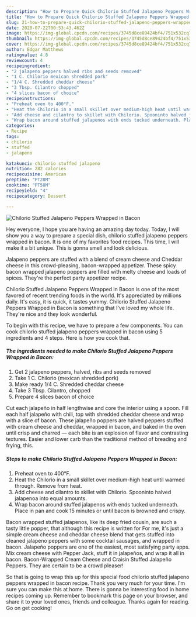```yaml
---
description: "How to Prepare Quick Chilorio Stuffed Jalapeno Peppers Wrapped in Bacon"
title: "How to Prepare Quick Chilorio Stuffed Jalapeno Peppers Wrapped in Bacon"
slug: 21-how-to-prepare-quick-chilorio-stuffed-jalapeno-peppers-wrapped-in-bacon
date: 2020-07-22T00:53:43.462Z
image: https://img-global.cpcdn.com/recipes/3745d8ce89424bf4/751x532cq70/chilorio-stuffed-jalapeno-peppers-wrapped-in-bacon-recipe-main-photo.jpg
thumbnail: https://img-global.cpcdn.com/recipes/3745d8ce89424bf4/751x532cq70/chilorio-stuffed-jalapeno-peppers-wrapped-in-bacon-recipe-main-photo.jpg
cover: https://img-global.cpcdn.com/recipes/3745d8ce89424bf4/751x532cq70/chilorio-stuffed-jalapeno-peppers-wrapped-in-bacon-recipe-main-photo.jpg
author: Edgar Matthews
ratingvalue: 4.8
reviewcount: 4
recipeingredient:
- "2 jalapeno peppers halved ribs and seeds removed"
- "1 C. Chilorio mexican shredded pork"
- "1/4 C. Shredded cheddar cheese"
- "3 Tbsp. Cilantro chopped"
- "4 slices bacon of choice"
recipeinstructions:
- "Preheat oven to 400°F."
- "Heat the Chilorio in a small skillet over medium-high heat until warmed through. Remove from heat."
- "Add cheese and cilantro to skillet with Chilorio. Spooninto halved jalapenoa into equal amounts."
- "Wrap bacon around stuffed jalapenos with ends tucked underneath. Place in pan and cook 15 minutes or until bacon is browned and crispy."
categories:
- Recipe
tags:
- chilorio
- stuffed
- jalapeno

katakunci: chilorio stuffed jalapeno 
nutrition: 282 calories
recipecuisine: American
preptime: "PT28M"
cooktime: "PT58M"
recipeyield: "4"
recipecategory: Dessert

---
```



![Chilorio Stuffed Jalapeno Peppers Wrapped in Bacon](https://img-global.cpcdn.com/recipes/3745d8ce89424bf4/751x532cq70/chilorio-stuffed-jalapeno-peppers-wrapped-in-bacon-recipe-main-photo.jpg)

Hey everyone, I hope you are having an amazing day today. Today, I will show you a way to prepare a special dish, chilorio stuffed jalapeno peppers wrapped in bacon. It is one of my favorites food recipes. This time, I will make it a bit unique. This is gonna smell and look delicious.

Jalapeno peppers are stuffed with a blend of cream cheese and Cheddar cheese in this crowd-pleasing, bacon-wrapped appetizer. These spicy bacon wrapped jalapeno poppers are filled with melty cheese and loads of spices. They&#39;re the perfect party appetizer recipe.

Chilorio Stuffed Jalapeno Peppers Wrapped in Bacon is one of the most favored of recent trending foods in the world. It's appreciated by millions daily. It's easy, it is quick, it tastes yummy. Chilorio Stuffed Jalapeno Peppers Wrapped in Bacon is something that I've loved my whole life. They're nice and they look wonderful.


To begin with this recipe, we have to prepare a few components. You can cook chilorio stuffed jalapeno peppers wrapped in bacon using 5 ingredients and 4 steps. Here is how you cook that.

<!--inarticleads1-->

##### The ingredients needed to make Chilorio Stuffed Jalapeno Peppers Wrapped in Bacon:

1. Get 2 jalapeno peppers, halved, ribs and seeds removed
1. Take 1 C. Chilorio (mexican shredded pork)
1. Make ready 1/4 C. Shredded cheddar cheese
1. Take 3 Tbsp. Cilantro, chopped
1. Prepare 4 slices bacon of choice


Cut each jalapeño in half lengthwise and core the interior using a spoon. Fill each half jalapeño with chili, top with shredded cheddar cheese and wrap with a slice of bacon. These jalapeño poppers are halved peppers stuffed with cream cheese and cheddar, wrapped in bacon, and baked in the oven until crisp and charred — each bite is an explosion of flavor and contrasting textures. Easier and lower carb than the traditional method of breading and frying, this. 

<!--inarticleads2-->

##### Steps to make Chilorio Stuffed Jalapeno Peppers Wrapped in Bacon:

1. Preheat oven to 400°F.
1. Heat the Chilorio in a small skillet over medium-high heat until warmed through. Remove from heat.
1. Add cheese and cilantro to skillet with Chilorio. Spooninto halved jalapenoa into equal amounts.
1. Wrap bacon around stuffed jalapenos with ends tucked underneath. Place in pan and cook 15 minutes or until bacon is browned and crispy.


Bacon wrapped stuffed jalapenos, like its deep fried cousin, are such a tasty little popper, that although this recipe is written for For me, it&#39;s just a simple cream cheese and cheddar cheese blend that gets stuffed into cleaned jalapeno peppers with some cocktail sausages, and wrapped in bacon. Jalapeño poppers are one of the easiest, most satisfying party apps. Mix cream cheese with Pepper Jack, stuff it in jalapeños, and wrap it all in bacon. Bacon-Wrapped Cream Cheese and Craisin Stuffed Jalapeño Peppers. They are certain to be a crowd pleaser! 

So that is going to wrap this up for this special food chilorio stuffed jalapeno peppers wrapped in bacon recipe. Thank you very much for your time. I'm sure you can make this at home. There is gonna be interesting food in home recipes coming up. Remember to bookmark this page on your browser, and share it to your loved ones, friends and colleague. Thanks again for reading. Go on get cooking!
